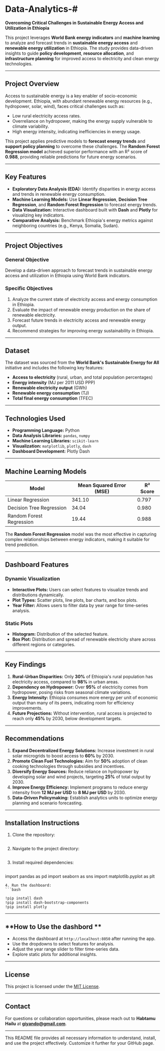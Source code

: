 # Data-Analytics-# 

**Overcoming Critical Challenges in Sustainable Energy Access and Utilization in Ethiopia**

This project leverages **World Bank energy indicators** and **machine learning** to analyze and forecast trends in **sustainable energy access** and **renewable energy utilization** in Ethiopia. The study provides data-driven insights to guide **policy development**, **resource allocation**, and **infrastructure planning** for improved access to electricity and clean energy technologies.

---

## **Project Overview**

Access to sustainable energy is a key enabler of socio-economic development. Ethiopia, with abundant renewable energy resources (e.g., hydropower, solar, wind), faces critical challenges such as:

- Low rural electricity access rates.
- Overreliance on hydropower, making the energy supply vulnerable to climate variability.
- High energy intensity, indicating inefficiencies in energy usage.
  
This project applies predictive models to **forecast energy trends** and **support policy planning** to overcome these challenges. The **Random Forest Regression model** achieved superior performance with an R² score of **0.988**, providing reliable predictions for future energy scenarios.

---

## **Key Features**

- **Exploratory Data Analysis (EDA):** Identify disparities in energy access and trends in renewable energy consumption.
- **Machine Learning Models:** Use **Linear Regression**, **Decision Tree Regression**, and **Random Forest Regression** to forecast energy trends.
- **Data Visualization:** Interactive dashboard built with **Dash** and **Plotly** for visualizing key indicators.
- **Comparative Analysis:** Benchmark Ethiopia's energy metrics against neighboring countries (e.g., Kenya, Somalia, Sudan).

---

## **Project Objectives**

### **General Objective**
Develop a data-driven approach to forecast trends in sustainable energy access and utilization in Ethiopia using World Bank indicators.

### **Specific Objectives**
1. Analyze the current state of electricity access and energy consumption in Ethiopia.
2. Evaluate the impact of renewable energy production on the share of renewable electricity.
3. Forecast future trends in electricity access and renewable energy output.
4. Recommend strategies for improving energy sustainability in Ethiopia.

---

## **Dataset**

The dataset was sourced from the **World Bank's Sustainable Energy for All** initiative and includes the following key features:
- **Access to electricity** (rural, urban, and total population percentages)
- **Energy intensity** (MJ per 2011 USD PPP)
- **Renewable electricity output** (GWh)
- **Renewable energy consumption** (TJ)
- **Total final energy consumption** (TFEC)

---

## **Technologies Used**

- **Programming Language:** Python  
- **Data Analysis Libraries:** `pandas`, `numpy`  
- **Machine Learning Libraries:** `scikit-learn`  
- **Visualization:** `matplotlib`, `plotly`, `dash`  
- **Dashboard Development:** Plotly Dash  

---

## **Machine Learning Models**

| Model                    | Mean Squared Error (MSE) | R² Score |
|--------------------------|---------------------------|-----------|
| Linear Regression         | 341.10                    | 0.797     |
| Decision Tree Regression  | 34.04                     | 0.980     |
| Random Forest Regression  | 19.44                     | 0.988     |

The **Random Forest Regression** model was the most effective in capturing complex relationships between energy indicators, making it suitable for trend prediction.

---

## **Dashboard Features**

### **Dynamic Visualization**
- **Interactive Plots:** Users can select features to visualize trends and distributions dynamically.
- **Plot Types:** Scatter plots, line plots, bar charts, and box plots.
- **Year Filter:** Allows users to filter data by year range for time-series analysis.

### **Static Plots**
- **Histogram:** Distribution of the selected feature.
- **Box Plot:** Distribution and spread of renewable electricity share across different regions or categories.

---

## **Key Findings**

1. **Rural-Urban Disparities:** Only **30%** of Ethiopia's rural population has electricity access, compared to **98%** in urban areas.
2. **Dependency on Hydropower:** Over **95%** of electricity comes from hydropower, posing risks from seasonal climate variations.
3. **Energy Intensity:** Ethiopia consumes more energy per unit of economic output than many of its peers, indicating room for efficiency improvements.
4. **Future Projections:** Without intervention, rural access is projected to reach only **45%** by 2030, below development targets.

---

## **Recommendations**

1. **Expand Decentralized Energy Solutions:** Increase investment in rural solar microgrids to boost access to **60%** by 2030.
2. **Promote Clean Fuel Technologies:** Aim for **50%** adoption of clean cooking technologies through subsidies and incentives.
3. **Diversify Energy Sources:** Reduce reliance on hydropower by developing solar and wind projects, targeting **25%** of total output by 2030.
4. **Improve Energy Efficiency:** Implement programs to reduce energy intensity from **12 MJ per USD** to **8 MJ per USD** by 2030.
5. **Data-Driven Policymaking:** Establish analytics units to optimize energy planning and scenario forecasting.

---

## **Installation Instructions**

1. Clone the repository:
   ```bash https://github.com/Giya67/Data-Analytics-.git
   ```
2. Navigate to the project directory:
   ```bash https://github.com/Giya67/Data-Analytics-
   ```
3. Install required dependencies:
   ```bash
import pandas as pd
import seaborn as sns
import matplotlib.pyplot as plt

   ```
4. Run the dashboard:
   ```bash

!pip install dash
!pip install dash-bootstrap-components
!pip install plotly
   ```

---

## **How to Use the dashbord **

- Access the dashboard at `http://localhost:8050` after running the app.
- Use the dropdowns to select features for analysis.
- Adjust the year range slider to filter time-series data.
- Explore static plots for additional insights.

---

## **License**

This project is licensed under the [MIT License](LICENSE).

---

## **Contact**

For questions or collaboration opportunities, please reach out to **Habtamu Hailu** at **giyando@gmail.com**.

---

This README file provides all necessary information to understand, install, and use the project effectively. Customize it further for your GitHub page.
